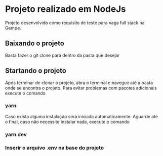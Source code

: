 # Projeto realizado em NodeJs

Projeto desenvolvido como requisito de teste para vaga full stack na Gempe.
 
## Baixando o projeto

Basta fazer o git clone para dentro da pasta que desejar

## Startando o projeto

Após terminar de clonar o projeto, abra o terminal e navegue até a pasta onde se encontra o projeto. Para evitar problemas com pacotes adicionais execute o comando

### yarn

Caso exista alguma instalação será iniciada automaticamente. Aguarde até o final, caso não necessite instalar nada, execute o comando

### yarn dev

### Inserir o arquivo .env na base do projeto
